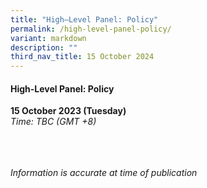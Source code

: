 ```yaml
---
title: "High–Level Panel: Policy"
permalink: /high-level-panel-policy/
variant: markdown
description: ""
third_nav_title: 15 October 2024
---
```

#### **High-Level Panel: Policy**

**15 October 2023 (Tuesday)**  
*Time: TBC (GMT +8)*

<br><br><br>
*Information is accurate at time of publication*